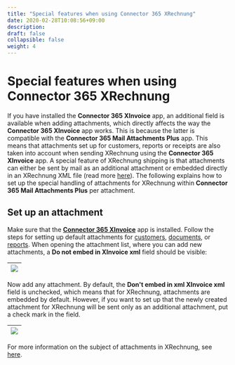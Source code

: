 ```yaml
---
title: "Special features when using Connector 365 XRechnung"
date: 2020-02-28T10:08:56+09:00
description: 
draft: false
collapsible: false
weight: 4
---
```


# Special features when using Connector 365 XRechnung

If you have installed the **Connector 365 XInvoice** app, an additional field is available when adding attachments,
which directly affects the way the **Connector 365 XInvoice** app works.
This is because the latter is compatible with the **Connector 365 Mail Attachments Plus** app. This means that attachments set up for customers, reports or receipts are also taken into account when sending XRechnung using the **Connector 365 XInvoice** app. A special feature of XRechnung shipping is that attachments can either be sent by mail as an additional attachment or embedded directly in an XRechnung XML file (read more [here](en-us/apps/xrechnung)).
The following explains how to set up the special handling of attachments for XRechnung within **Connector 365 Mail Attachments Plus** per attachment.

## Set up an attachment

Make sure that the [**Connector 365 XInvoice**](en-us/apps/xrechnung) app is installed.
Follow the steps for setting up default attachments for [customers](en-us/apps/mail-attachments-plus/first-steps/setup/defaults-customer), [documents](en-us/apps/mail-attachments-plus/first-steps/setup/defaults-document), or [reports](en-us/apps/mail-attachments-plus/first-steps/setup/defaults-report).
When opening the attachment list, where you can add new attachments, a **Do not embed in XInvoice xml** field should be visible:

|![](images/apps/mail-attachments-plus/us/xr_do_not_embed.png)|
|-|

Now add any attachment. By default, the **Don't embed in xml XInvoice xml** field is unchecked, which means that for XRechnung, attachments are embedded by default.
However, if you want to set up that the newly created attachment for XRechnung will be sent only as an additional attachment, put a check mark in the field.

|![](images/apps/mail-attachments-plus/us/xr_set_do_not_embed.png)|
|-|

For more information on the subject of attachments in XRechnung, see [here](en-us/apps/xrechnung/working-with-xrechnung/attachments/).